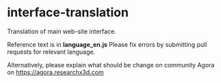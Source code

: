# interface-translation
Translation of main web-site interface.

Reference text is in **language_en.js**
Please fix errors by submitting pull requests for relevant language.

Alternatively, please explain what should be change on community Agora on https://agora.researchx3d.com
